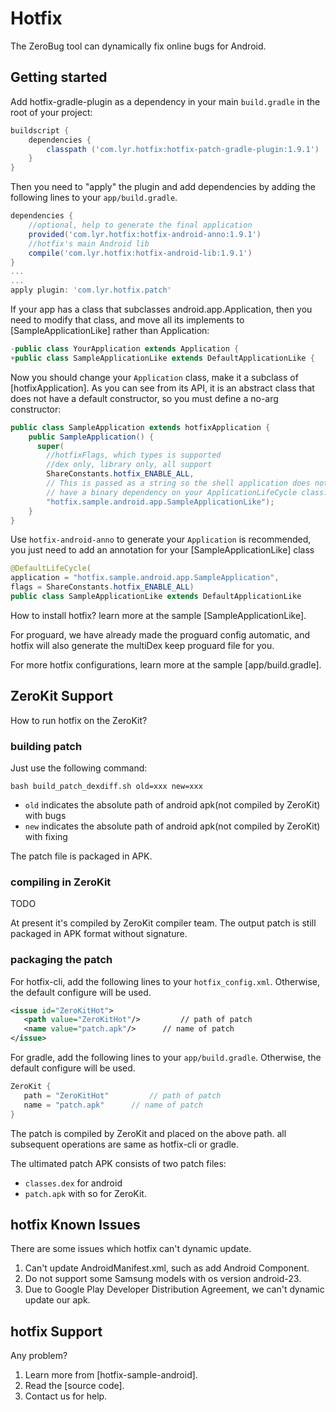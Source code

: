 # Hotfix
The ZeroBug tool can dynamically fix online bugs for Android.
## Getting started
Add hotfix-gradle-plugin as a dependency in your main `build.gradle` in the root of your project:

```gradle
buildscript {
    dependencies {
        classpath ('com.lyr.hotfix:hotfix-patch-gradle-plugin:1.9.1')
    }
}
```

Then you need to "apply" the plugin and add dependencies by adding the following lines to your `app/build.gradle`.

```gradle
dependencies {
    //optional, help to generate the final application
    provided('com.lyr.hotfix:hotfix-android-anno:1.9.1')
    //hotfix's main Android lib
    compile('com.lyr.hotfix:hotfix-android-lib:1.9.1')
}
...
...
apply plugin: 'com.lyr.hotfix.patch'
```

If your app has a class that subclasses android.app.Application, then you need to modify that class, and move all its implements to [SampleApplicationLike] rather than Application:

```java
-public class YourApplication extends Application {
+public class SampleApplicationLike extends DefaultApplicationLike {
```

Now you should change your `Application` class, make it a subclass of [hotfixApplication]. As you can see from its API, it is an abstract class that does not have a default constructor, so you must define a no-arg constructor:

```java
public class SampleApplication extends hotfixApplication {
    public SampleApplication() {
      super(
        //hotfixFlags, which types is supported
        //dex only, library only, all support
        ShareConstants.hotfix_ENABLE_ALL,
        // This is passed as a string so the shell application does not
        // have a binary dependency on your ApplicationLifeCycle class.
        "hotfix.sample.android.app.SampleApplicationLike");
    }
}
```

Use `hotfix-android-anno` to generate your `Application` is recommended, you just need to add an annotation for your [SampleApplicationLike] class

```java
@DefaultLifeCycle(
application = "hotfix.sample.android.app.SampleApplication",             //application name to generate
flags = ShareConstants.hotfix_ENABLE_ALL)                                //hotfixFlags above
public class SampleApplicationLike extends DefaultApplicationLike
```

How to install hotfix? learn more at the sample [SampleApplicationLike].

For proguard, we have already made the proguard config automatic, and hotfix will also generate the multiDex keep proguard file for you.

For more hotfix configurations, learn more at the sample [app/build.gradle].

## ZeroKit Support
How to run hotfix on the ZeroKit?
### building patch
Just use the following command:
```buildconfig
bash build_patch_dexdiff.sh old=xxx new=xxx
```
* `old` indicates the absolute path of android apk(not compiled by ZeroKit) with bugs
* `new` indicates the absolute path of android apk(not compiled by ZeroKit) with fixing

The patch file is packaged in APK.
### compiling in ZeroKit
TODO

At present it's compiled by ZeroKit compiler team. The output patch is still packaged in APK format without signature.
### packaging the patch
For hotfix-cli, add the following lines to your `hotfix_config.xml`. Otherwise, the default configure will be used.
```xml
<issue id="ZeroKitHot">
   <path value="ZeroKitHot"/>         // path of patch
   <name value="patch.apk"/>      // name of patch
</issue>
```
For gradle, add the following lines to your `app/build.gradle`. Otherwise, the default configure will be used.
```gradle
ZeroKit {
   path = "ZeroKitHot"         // path of patch
   name = "patch.apk"      // name of patch
}
```
The patch is compiled by ZeroKit and placed on the above path. all subsequent operations are same as hotfix-cli or gradle.

The ultimated patch APK consists of two patch files:

* `classes.dex` for android
* `patch.apk` with so for ZeroKit.

## hotfix Known Issues
There are some issues which hotfix can't dynamic update.

1. Can't update AndroidManifest.xml, such as add Android Component.
2. Do not support some Samsung models with os version android-23.
3. Due to Google Play Developer Distribution Agreement, we can't dynamic update our apk.

## hotfix Support
Any problem?

1. Learn more from [hotfix-sample-android].
2. Read the [source code].
3. Contact us for help.
